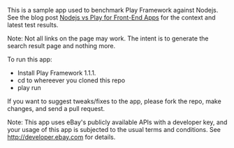 This is a sample app used to benchmark Play Framework against Nodejs. See the blog post [Nodejs vs Play for Front-End Apps](http://www.subbu.org/blog/2011/03/nodejs-vs-play-for-front-end-apps) for the context and latest test results.

Note: Not all links on the page may work. The intent is to generate the search result page and nothing more.

To run this app:

* Install Play Framework 1.1.1.
* cd to whereever you cloned this repo
* play run

If you want to suggest tweaks/fixes to the app, please fork the repo, make changes, and send a pull request.

Note: This app uses eBay's publicly available APIs with a developer key, and your usage of this app is subjected to the usual terms and conditions. See http://developer.ebay.com for details.
